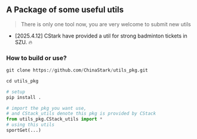 ## A Package of some useful utils


> There is only one tool now, you are very welcome to submit new utils 

- [2025.4.12] CStark have provided a util for strong badminton tickets in SZU. 🔥 


### How to build or use?

```python
git clone https://github.com/ChinaStark/utils_pkg.git

cd utils_pkg

# setup
pip install .

# import the pkg you want use, 
# and CStack_utils denote this pkg is provided by CStack
from utils_pkg.CStack_utils import *
# using this utils
sportGet(...)
```